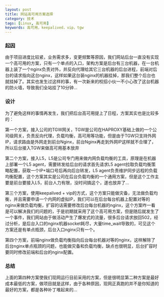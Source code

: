 ```yaml
---
layout: post
title: 网站高可用方案选择
category: 技术
tags: [Linux, 高可用] 
keywords: 高可用，keepalived，vip，tgw 
---
```


### 起因
由于项目进度比较紧，业务需求多，变更频繁等原因，我们网站后台一直没有实现一个高可用的方案，只有一个单点的入口，架构方案是后台有三台机器，在一台机器上装了一个nginx负责对外，并反向代理给其它三台机器的后台进程，前端对后台的请求指向这台nginx，这样如果这台装nginx的机器挂掉，那我们整个后台也就挂掉了。其实也发生过这样的事，有一次新来的校招小伙一不小心改了这台机器的防火墙，导致我们全站挂了10分钟...

### 设计
为了避免这样的事情再发生，我们把后台高可用提上了日程，方案其实也是比较多的：

第一个方案，接入公司的TGW网关，TGW是公司在HAPROXY基础上做的一个公司级网关，负责反向代理，负载均衡，高可用等功能，但是由于TGW只支持外网IP，请求路由是外网走到前台Nginx，前台Nginx再走到外网IP这样就不合理了，所以后台接入TGW来做高可用基本放弃

第二个方案，接入L5，L5是公司专门用来做内网负载均衡的工具，原理是在机器上部署一个L5 agent，需要转发给后台的请求首先请求L5 agent拉取负载均衡策略配置，获取一个IP+端口号后再向后台转发，L5 agent负责维护同步远程的负载均衡配置，这个方案其实是公司在后台负载均衡的一个通用方案，但是这个工作主要是前台要接入L5，前台人力有限，没时间搞这个，遂也放弃了...

第三个方案，使用keepalived + vip的方式，这个方案只能做灾备，无法做负载均衡，并且需要申请一个内网的虚拟IP，我们可以在后台每台机器上配置对等的nginx来做负载均衡，扩容的话需要修改后台每台机器的nginx，这个方案咋一看是可以解决我们的问题的，于是初期就采用了这个高可用方案，但是随后就发生了一个事件，我们网站由于做活动产生了爆发式的流量，很多后台请求放回502，经过分析，是后台入口的nginx机器socket耗尽，大量time_wait导致的，可见这个方案还是有单点瓶颈，后台入口nginx只有一个。

第四个方案，前端nginx做负载均衡指向后台每台机器对等的nginx，这样解除了后台nginx单点瓶颈的问题，也能做灾备和负载均衡，缺点也很明显，后台扩容时要同时修改前端和后台的nginx配置。

### 总结
上面的第四种方案使我们现网运行目前采用的方案，但是很明显第二种方案是最好成本最低的方案，做项目就是这样，由于各种原因，现网正真跑的并不是你知道的最好的方案，都是各种补丁堆起来的...
